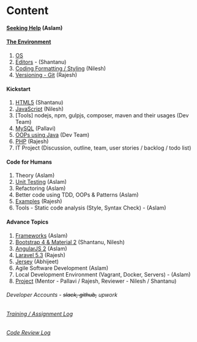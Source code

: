 # Content
#### [Seeking Help](help.md) (Aslam)

#### [The Environment](dev-env.md)
1. [OS](linux.md)
2. [Editors](editors.md) - (Shantanu)
3. [Coding Formatting / Styling](styleguide.md) (Nilesh)
4. [Versioning - Git](git-versioning.md) (Rajesh)

#### Kickstart
1. [HTML5](html.md) (Shantanu)
2. [JavaScript](javaScript.md) (Nilesh)
3. [Tools] nodejs, npm, gulpjs, composer, maven and their usages (Dev Team)
4. [MySQL](mysql.md) (Pallavi)
5. [OOPs using Java](oops.md) (Dev Team)
6. [PHP](php.md) (Rajesh)
7. IT Project (Discussion, outline, team, user stories / backlog / todo list)

#### Code for Humans
1. Theory (Aslam)
2. [Unit Testing](testing.md) (Aslam)
3. Refactoring (Aslam)
4. Better code using TDD, OOPs & Patterns (Aslam)
5. [Examples](code.md) (Rajesh)
6. Tools - Static code analysis (Style, Syntax Check) - (Aslam)

#### Advance Topics
1. [Frameworks](frameworks.md) (Aslam)
2. [Bootstrap 4 & Material 2](bs-md.md) (Shantanu, Nilesh)
3. [AngularJS 2](angular2.md) (Aslam)
4. [Laravel 5.3](laravel.md) (Rajesh)
5. [Jersey](jersey.md) (Abhijeet)
6. Agile Software Development (Aslam)
7. Local Development Environment (Vagrant, Docker, Servers) - (Aslam)
8. [Project](project.md) (Mentor - Pallavi / Rajesh, Reviewer - Nilesh / Shantanu)


###### Developer Accounts - ~~slack, github,~~ upwork
###### [Training / Assignment Log](training-log.md)
###### [Code Review Log](code-review-log.md)
